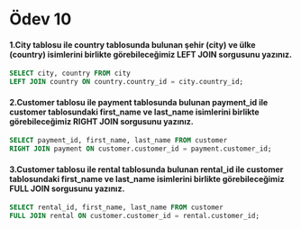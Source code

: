 # Ödev 10
#### 1.City tablosu ile country tablosunda bulunan şehir (city) ve ülke (country) isimlerini birlikte görebileceğimiz LEFT JOIN sorgusunu yazınız.
```sql
SELECT city, country FROM city
LEFT JOIN country ON country.country_id = city.country_id;
```
#### 2.Customer tablosu ile payment tablosunda bulunan payment_id ile customer tablosundaki first_name ve last_name isimlerini birlikte görebileceğimiz RIGHT JOIN sorgusunu yazınız.
```sql
SELECT payment_id, first_name, last_name FROM customer
RIGHT JOIN payment ON customer.customer_id = payment.customer_id;
```
#### 3.Customer tablosu ile rental tablosunda bulunan rental_id ile customer tablosundaki first_name ve last_name isimlerini birlikte görebileceğimiz FULL JOIN sorgusunu yazınız.
```sql
SELECT rental_id, first_name, last_name FROM customer
FULL JOIN rental ON customer.customer_id = rental.customer_id;
```
